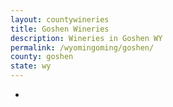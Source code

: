 ```yaml
---
layout: countywineries
title: Goshen Wineries
description: Wineries in Goshen WY
permalink: /wyomingoming/goshen/
county: goshen
state: wy
---
```

-
